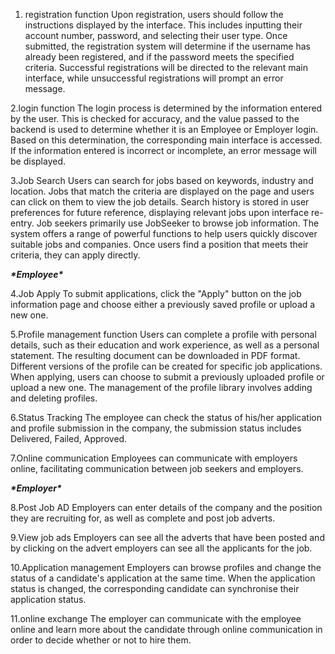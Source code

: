 1. registration function
Upon registration, users should follow the instructions displayed by the interface. This includes inputting their account number, password, and selecting their user type. Once submitted, the registration system will determine if the username has already been registered, and if the password meets the specified criteria. Successful registrations will be directed to the relevant main interface, while unsuccessful registrations will prompt an error message.

2.login function
The login process is determined by the information entered by the user. This is checked for accuracy, and the value passed to the backend is used to determine whether it is an Employee or Employer login. Based on this determination, the corresponding main interface is accessed. If the information entered is incorrect or incomplete, an error message will be displayed.

3.Job Search
Users can search for jobs based on keywords, industry and location. Jobs that match the criteria are displayed on the page and users can click on them to view the job details. Search history is stored in user preferences for future reference, displaying relevant jobs upon interface re-entry. Job seekers primarily use JobSeeker to browse job information. The system offers a range of powerful functions to help users quickly discover suitable jobs and companies. Once users find a position that meets their criteria, they can apply directly.


***\*Employee\****

4.Job Apply
To submit applications, click the "Apply" button on the job information page and choose either a previously saved profile or upload a new one.

5.Profile management function
Users can complete a profile with personal details, such as their education and work experience, as well as a personal statement. The resulting document can be downloaded in PDF format. Different versions of the profile can be created for specific job applications. When applying, users can choose to submit a previously uploaded profile or upload a new one. The management of the profile library involves adding and deleting profiles.

6.Status Tracking
The employee can check the status of his/her application and profile submission in the company, the submission status includes Delivered, Failed, Approved.

7.Online communication
Employees can communicate with employers online, facilitating communication between job seekers and employers.


***\*Employer\****

8.Post Job AD
Employers can enter details of the company and the position they are recruiting for, as well as complete and post job adverts.

9.View job ads
Employers can see all the adverts that have been posted and by clicking on the advert employers can see all the applicants for the job.

10.Application management
Employers can browse profiles and change the status of a candidate's application at the same time. When the application status is changed, the corresponding candidate can synchronise their application status.

11.online exchange
The employer can communicate with the employee online and learn more about the candidate through online communication in order to decide whether or not to hire them.

 
